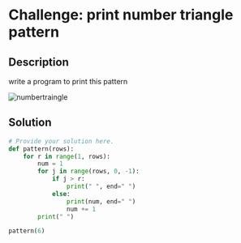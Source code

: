 # Challenge: print number triangle pattern

## Description

write a program to print this pattern

![numbertraingle](https://github.com/user-attachments/assets/3dcbd066-949f-424f-bd3b-0a411e678cb2)


## Solution

```python
# Provide your solution here.
def pattern(rows):
    for r in range(1, rows):
        num = 1
        for j in range(rows, 0, -1):
            if j > r:
                print(" ", end=" ")
            else:
                print(num, end=" ")
                num += 1
        print(" ")

pattern(6)

    


